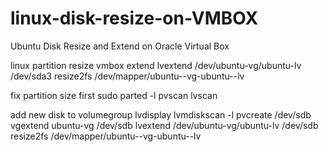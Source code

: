 # linux-disk-resize-on-VMBOX
Ubuntu Disk Resize and Extend on Oracle Virtual Box

linux partition resize vmbox extend
lvextend /dev/ubuntu-vg/ubuntu-lv /dev/sda3
resize2fs /dev/mapper/ubuntu--vg-ubuntu--lv


fix partition size first
sudo parted -l
pvscan
lvscan


add new disk to volumegroup
lvdisplay
lvmdiskscan -l
pvcreate /dev/sdb 
vgextend ubuntu-vg /dev/sdb
lvextend /dev/ubuntu-vg/ubuntu-lv /dev/sdb
resize2fs /dev/mapper/ubuntu--vg-ubuntu--lv  

